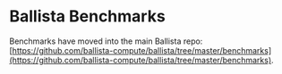 # Ballista Benchmarks

Benchmarks have moved into the main Ballista repo: [https://github.com/ballista-compute/ballista/tree/master/benchmarks](https://github.com/ballista-compute/ballista/tree/master/benchmarks).

